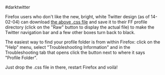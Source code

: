 #darktwitter

Firefox users who don't like the new, bright, white Twitter design (as of 14-02-04) can download [the above .css file](/userContent.css) and save it to their FF profile directory (click on the "Raw" button to display the actual file) to make the Twitter navigation bar and a few other boxes turn back to black.

The easiest way to find your profile folder is from within Firefox: click on the "Help" menu, select "Troubleshooting Information" and in the Troubleshooting tab that opens click the button next to where it says "Profile Folder".

Just drop the .css file in there, restart Firefox and voilà!